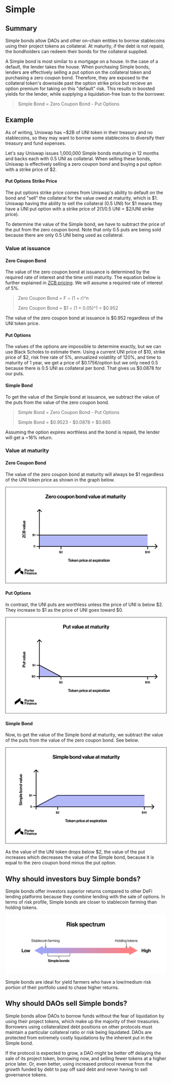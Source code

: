# Simple

## Summary

Simple bonds allow DAOs and other on-chain entities to borrow stablecoins using their project tokens as collateral. At maturity, if the debt is not repaid, the bondholders can redeem their bonds for the collateral supplied.&#x20;

A Simple bond is most similar to a mortgage on a house. In the case of a default, the lender takes the house. When purchasing Simple bonds, lenders are effectively selling a put option on the collateral token and purchasing a zero coupon bond. Therefore, they are exposed to the collateral token's downside past the option strike price but recieve an option premium for taking on this "default" risk. This results in boosted yields for the lender, while supplying a liquidation-free loan to the borrower.

> Simple Bond = Zero Coupon Bond - Put Options

## Example

As of writing, Uniswap has \~$2B of UNI token in their treasury and no stablecoins, so they may want to borrow some stablecoins to diversify their treasury and fund expenses.

Let's say Uniswap issues 1,000,000 Simple bonds maturing in 12 months and backs each with 0.5 UNI as collateral. When selling these bonds, Uniswap is effectively selling a zero coupon bond and buying a put option with a strike price of $2.&#x20;

#### Put Options Strike Price

The put options strike price comes from Uniswap's ability to default on the bond and "sell" the collateral for the value owed at maturity, which is $1. Uniswap having the ability to sell the collateral (0.5 UNI) for $1 means they have a UNI put option with a strike price of $2 ($1/0.5 UNI = $2/UNI strike price).&#x20;

To determine the value of the Simple bond, we have to subtract the price of the put from the zero coupon bond. Note that only 0.5 puts are being sold because there are only 0.5 UNI being used as collateral.

### Value at issuance

#### Zero Coupon Bond

The value of the zero coupon bond at issuance is determined by the required rate of interest and the time until maturity. The equation below is further explained in [ZCB pricing](../../financial-concepts/zero-coupon-bonds/zcb-pricing.md). We will assume a required rate of interest of 5%.&#x20;

> Zero Coupon Bond = F ÷ (1 + r)^n
>
> Zero Coupon Bond = $1 ÷ (1 + 0.05)^1 = $0.952

The value of the zero coupon bond at issuance is $0.952 regardless of the UNI token price.

#### Put Options

The values of the options are impossible to determine exactly, but we can use Black Scholes to estimate them. Using a current UNI price of $10, strike price of $2, risk free rate of 5%, annualized volatility of 120%, and time to maturity of 1 year, we get a price of $0.1756/option but we only need 0.5 because there is 0.5 UNI as collateral per bond. That gives us $0.0878 for our puts.

#### Simple Bond

To get the value of the Simple bond at issuance, we subtract the value of the puts from the value of the zero coupon bond.

> Simple Bond = Zero Coupon Bond - Put Options
>
> Simple Bond = $0.9523 - $0.0878 = $0.865

Assuming the option expires worthless and the bond is repaid, the lender will get a \~16% return.

### Value at maturity

#### Zero Coupon Bond

The value of the zero coupon bond at maturity will always be $1 regardless of the UNI token price as shown in the graph below.

![](<../../.gitbook/assets/image (38).png>)

#### Put Options

In contrast, the UNI puts are worthless unless the price of UNI is below $2. They increase to $1 as the price of UNI goes toward $0.

![](<../../.gitbook/assets/image (31).png>)

#### Simple Bond

Now, to get the value of the Simple bond at maturity, we subtract the value of the puts from the value of the zero coupon bond. See below.

![](<../../.gitbook/assets/image (54).png>)

As the value of the UNI token drops below $2, the value of the put increases which decreases the value of the Simple bond, because it is equal to the zero coupon bond minus the put option.

## Why should investors buy Simple bonds?

Simple bonds offer investors superior returns compared to other DeFi lending platforms because they combine lending with the sale of options. In terms of risk profile, Simple bonds are closer to stablecoin farming than holding tokens.&#x20;

![](<../../.gitbook/assets/image (19) (1).png>)

Simple bonds are ideal for yield farmers who have a low/medium risk portion of their portfolio used to chase higher returns.

## Why should DAOs sell Simple bonds?

Simple bonds allow DAOs to borrow funds without the fear of liquidation by using their project tokens, which make up the majority of their treasuries. Borrowers using collateralized debt positions on other protocols must maintain a particular collateral ratio or risk being liquidated. DAOs are protected from extremely costly liquidations by the inherent put in the Simple bond.

If the protocol is expected to grow, a DAO might be better off delaying the sale of its project token, borrowing now, and selling fewer tokens at a higher price later. Or, even better, using increased protocol revenue from the growth funded by debt to pay off said debt and never having to sell governance tokens.
